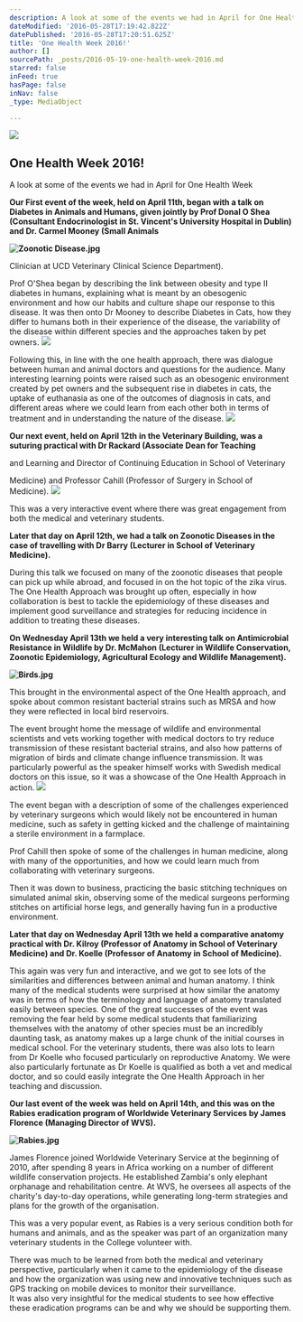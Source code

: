 ```yaml
---
description: A look at some of the events we had in April for One Health Week
dateModified: '2016-05-28T17:19:42.822Z'
datePublished: '2016-05-28T17:20:51.625Z'
title: 'One Health Week 2016!'
author: []
sourcePath: _posts/2016-05-19-one-health-week-2016.md
starred: false
inFeed: true
hasPage: false
inNav: false
_type: MediaObject

---
```

<article style=""><img src="https://s3-us-west-2.amazonaws.com/the-grid-img/p/d5c872ad78f9419fc8f236c21e6b445ba3ae5a07.jpg" /><h1>One Health Week 2016!</h1><p>A look at some of the events we had in April for One Health Week</p></article>

**Our First event of the week, held on April 11th, began with a talk on Diabetes in Animals and Humans, given jointly by Prof Donal O Shea (Consultant Endocrinologist in St. Vincent's University Hospital in Dublin) and Dr. Carmel Mooney (Small Animals**

**![Zoonotic Disease.jpg](https://lh5.googleusercontent.com/iXBNu13vy68hI1gjvqy1YIJwOssM7M1qJW0dopUxMrKl-ydbnaHwbKaQ-mBXtihqTOhOsI8e945Wd7E8PLoGJzIlXOKYeQaG7FrvlPtqdQCcCDyfJ_7vtiQANYBZnsWMgH5XRfO4)**

Clinician at UCD Veterinary Clinical Science Department).

Prof O'Shea began by describing the link between obesity and type II diabetes in humans, explaining what is meant by an obesogenic environment and how our habits and culture shape our response to this disease. It was then onto Dr Mooney to describe Diabetes in Cats, how they differ to humans both in their experience of the disease, the variability of the disease within different species and the approaches taken by pet owners.
![](https://s3-us-west-2.amazonaws.com/the-grid-img/p/54f46259d26a4d15dfc044fa7defb932b3ef7922.jpg)

Following this, in line with the one health approach, there was dialogue between human and animal doctors and questions for the audience. Many interesting learning points were raised such as an obesogenic environment created by pet owners and the subsequent rise in diabetes in cats, the uptake of euthanasia as one of the outcomes of diagnosis in cats, and different areas where we could learn from each other both in terms of treatment and in understanding the nature of the disease.
![](https://s3-us-west-2.amazonaws.com/the-grid-img/p/fb8e36abf51be9fc7e4d00ca8117566820bd4a1b.jpg)

**Our next event, held on April 12th in the Veterinary Building, was a suturing practical with Dr Rackard (Associate Dean for Teaching**

and Learning and Director of Continuing Education in School of Veterinary

Medicine) and Professor Cahill (Professor of Surgery in School of Medicine).
![](https://s3-us-west-2.amazonaws.com/the-grid-img/p/31494dfd16f8f6e78a5ded1e686b9ebcb3c56259.jpg)

This was a very interactive event where there was great engagement from both the medical and veterinary students.

**Later that day on April 12th, we had a talk on Zoonotic Diseases in the case of travelling with Dr Barry (Lecturer in School of Veterinary Medicine).**

During this talk we focused on many of the zoonotic diseases that people can pick up while abroad, and focused in on the hot topic of the zika virus. The One Health Approach was brought up often, especially in how collaboration is best to tackle the epidemiology of these diseases and implement good surveillance and strategies for reducing incidence in addition to treating these diseases.

**On Wednesday April 13th we held a very interesting talk on Antimicrobial Resistance in Wildlife by Dr. McMahon (Lecturer in Wildlife Conservation, Zoonotic Epidemiology, Agricultural Ecology and Wildlife Management).**

**![Birds.jpg](https://lh4.googleusercontent.com/RtM6OE2rysCBxK0Hx95UVJO7hT1XsPPJqMQWVT58QXesXK2v3gqZm-UG89qH3I21qjWOhhikbhW3_Z2GH0sDGqSMUM17rlJcPV6GSDrLhvyhPE_Cc3Gsf6b17zXNssu8YwCNHH6e)**

This brought in the environmental aspect of the One Health approach, and spoke about common resistant bacterial strains such as MRSA and how they were reflected in local bird reservoirs.

The event brought home the message of wildlife and environmental scientists and vets working together with medical doctors to try reduce transmission of these resistant bacterial strains, and also how patterns of migration of birds and climate change influence transmission. It was particularly powerful as the speaker himself works with Swedish medical doctors on this issue, so it was a showcase of the One Health Approach in action.
![](https://lh3.googleusercontent.com/onB4r5stitniOlh2EItQGGVAGv1nNJcnibDt69zAvekeHwN7geooxFk-DQMk2e1t4mO0uMiUBrdyhVdd9oIU8ARxfCp6b0Qn1eRX67W7NwNzHE_rTfDPYRHGKXrcoyjFfDFV3i8YFsfyCMeOOw)

The event began with a description of some of the challenges experienced by veterinary surgeons which would likely not be encountered in human medicine, such as safety in getting kicked and the challenge of maintaining a sterile environment in a farmplace.

Prof Cahill then spoke of some of the challenges in human medicine, along with many of the opportunities, and how we could learn much from collaborating with veterinary surgeons.

Then it was down to business, practicing the basic stitching techniques on simulated animal skin, observing some of the medical surgeons performing stitches on artificial horse legs, and generally having fun in a productive environment.

**Later that day on Wednesday April 13th we held a comparative anatomy practical with Dr. Kilroy (Professor of Anatomy in School of Veterinary Medicine) and Dr. Koelle (Professor of Anatomy in School of Medicine).**

This again was very fun and interactive, and we got to see lots of the similarities and differences between animal and human anatomy. I think many of the medical students were surprised at how similar the anatomy was in terms of how the terminology and language of anatomy translated easily between species. One of the great successes of the event was removing the fear held by some medical students that familiarizing themselves with the anatomy of other species must be an incredibly daunting task, as anatomy makes up a large chunk of the initial courses in medical school. For the veterinary students, there was also lots to learn from Dr Koelle who focused particularly on reproductive Anatomy. We were also particularly fortunate as Dr Koelle is qualified as both a vet and medical doctor, and so could easily integrate the One Health Approach in her teaching and discussion.

**Our last event of the week was held on April 14th, and this was on the Rabies eradication program of Worldwide Veterinary Services by James Florence (Managing Director of WVS).**

**![Rabies.jpg](https://lh6.googleusercontent.com/ysGye-WyOYGlLxKVKVCA_Ltd0r4oQ8WjCMoxuTSmJt4K_jyK5D0l8IlGyGOg7pFR6NyfWUnvbjRqWlRC0_BlXVl0Vw6E1gMvDHGjEYWekscBXpXohKyMX5y_Mi4mu8NU4qu554C6)**

James Florence joined Worldwide Veterinary Service at the beginning of 2010, after spending 8 years in Africa working on a number of different wildlife conservation projects. He established Zambia's only elephant orphanage and rehabilitation centre. At WVS, he oversees all aspects of the charity's day-to-day operations, while generating long-term strategies and plans for the growth of the organisation.

This was a very popular event, as Rabies is a very serious condition both for humans and animals, and as the speaker was part of an organization many veterinary students in the College volunteer with.

There was much to be learned from both the medical and veterinary perspective, particularly when it came to the epidemiology of the disease and how the organization was using new and innovative techniques such as GPS tracking on mobile devices to monitor their surveillance.   
It was also very insightful for the medical students to see how effective these eradication programs can be and why we should be supporting them.